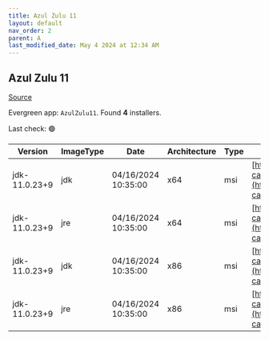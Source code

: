 ```yaml
---
title: Azul Zulu 11
layout: default
nav_order: 2
parent: A
last_modified_date: May 4 2024 at 12:34 AM
---
```


## Azul Zulu 11

[Source](https://www.azul.com/downloads/#zulu)

Evergreen app: `AzulZulu11`. Found **4** installers.

Last check: 🟢

| Version       | ImageType | Date                | Architecture | Type | URI                                                                                                                                            |
| ------------- | --------- | ------------------- | ------------ | ---- | ---------------------------------------------------------------------------------------------------------------------------------------------- |
| jdk-11.0.23+9 | jdk       | 04/16/2024 10:35:00 | x64          | msi  | [https://cdn.azul.com/zulu/bin/zulu11.72.19-ca-jdk11.0.23-win_x64.msi](https://cdn.azul.com/zulu/bin/zulu11.72.19-ca-jdk11.0.23-win_x64.msi)   |
| jdk-11.0.23+9 | jre       | 04/16/2024 10:35:00 | x64          | msi  | [https://cdn.azul.com/zulu/bin/zulu11.72.19-ca-jre11.0.23-win_x64.msi](https://cdn.azul.com/zulu/bin/zulu11.72.19-ca-jre11.0.23-win_x64.msi)   |
| jdk-11.0.23+9 | jdk       | 04/16/2024 10:35:00 | x86          | msi  | [https://cdn.azul.com/zulu/bin/zulu11.72.19-ca-jdk11.0.23-win_i686.msi](https://cdn.azul.com/zulu/bin/zulu11.72.19-ca-jdk11.0.23-win_i686.msi) |
| jdk-11.0.23+9 | jre       | 04/16/2024 10:35:00 | x86          | msi  | [https://cdn.azul.com/zulu/bin/zulu11.72.19-ca-jre11.0.23-win_i686.msi](https://cdn.azul.com/zulu/bin/zulu11.72.19-ca-jre11.0.23-win_i686.msi) |
